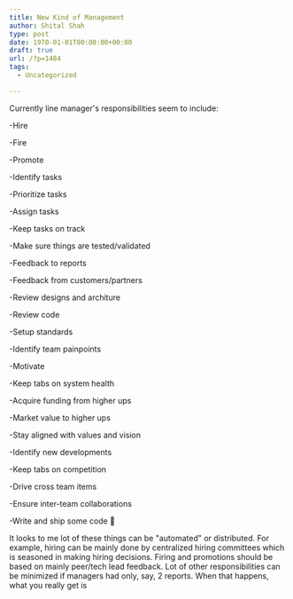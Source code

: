 ```yaml
---
title: New Kind of Management
author: Shital Shah
type: post
date: 1970-01-01T00:00:00+00:00
draft: true
url: /?p=1484
tags:
  - Uncategorized

---
```

Currently line manager's responsibilities seem to include:

-Hire

-Fire

-Promote

-Identify tasks

-Prioritize tasks

-Assign tasks

-Keep tasks on track

-Make sure things are tested/validated

-Feedback to reports

-Feedback from customers/partners

-Review designs and architure

-Review code

-Setup standards

-Identify team painpoints

-Motivate

-Keep tabs on system health

-Acquire funding from higher ups

-Market value to higher ups

-Stay aligned with values and vision

-Identify new developments

-Keep tabs on competition

-Drive cross team items

-Ensure inter-team collaborations

-Write and ship some code 🙂

It looks to me lot of these things can be "automated" or distributed. For example, hiring can be mainly done by centralized hiring committees which is seasoned in making hiring decisions. Firing and promotions should be based on mainly peer/tech lead feedback. Lot of other responsibilities can be minimized if managers had only, say, 2 reports. When that happens, what you really get is